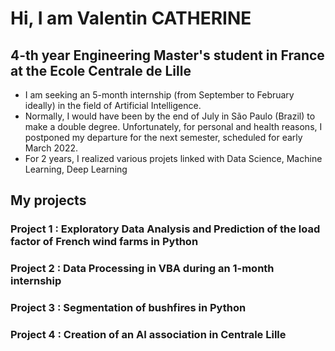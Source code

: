 # Hi, I am Valentin CATHERINE 

## 4-th year Engineering Master's student in France at the Ecole Centrale de Lille  

- I am seeking an 5-month internship (from September to February ideally) in the field of Artificial Intelligence.
- Normally, I would have been by the end of July in São Paulo (Brazil) to make a double degree. Unfortunately, for personal and health reasons, I postponed my departure for the next semester, scheduled for early March 2022. 
- For 2 years, I realized various projets linked with Data Science, Machine Learning, Deep Learning

## My projects

### Project 1 : Exploratory Data Analysis and Prediction of the load factor of French wind farms in Python

### Project 2 : Data Processing in VBA during an 1-month internship

### Project 3 : Segmentation of bushfires in Python

### Project 4 : Creation of an AI association in Centrale Lille



